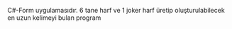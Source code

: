 C#-Form uygulamasıdır. 6 tane harf ve 1 joker harf üretip oluşturulabilecek en uzun kelimeyi bulan program
